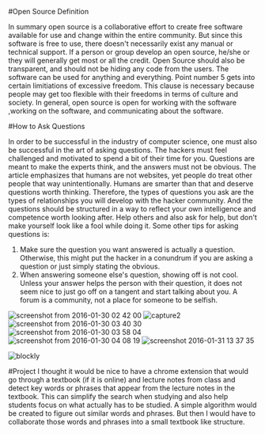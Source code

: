#Open Source Definition

In summary open source is a collaborative effort to create free software available for use and change 
within the entire community. But since this software is free to use, there doesn't necessarily exist any
manual or technical support. If a person or group develop an open source, he/she or they will generally get 
most or all the credit. Open Source should also be transparent, and should not be hiding any code from
the users. The software can be used for anything and everything. Point number 5 gets into certain 
limitiations of excessive freedom. This clause is necessary because people may get too flexible with
their freedoms in terms of culture and society. In general, open source is open for working with the software
,working on the software, and communicating about the software.

#How to Ask Questions

In order to be successful in the industry of computer science, one must also be successful in the art of asking questions. The hackers must feel challenged and motivated to spend a bit of their time for you. Questions are meant to make the experts think, and the answers must not be obvious. The article emphasizes that humans are not websites, yet people do treat other people that way 
unintentionally. Humans are smarter than that and deserve questions worth thinking. Therefore, the types of questions you ask are
the types of relationships you will develop with the hacker community. And the questions should be structured in a way to reflect your own intelligence and competence worth looking after. Help others and also ask for help, but don't make yourself look like a fool while doing it. 
Some other tips for asking questions is:
1. Make sure the question you want answered is actually a question. Otherwise, this might put the hacker in a conundrum
  if you are asking a question or just simply stating the obvious. 
2. When answering someone else's question, showing off is not cool. Unless your answer helps the person with their question,
  it does not seem nice to just go off on a tangent and start talking about you. A forum is a community, not a place for someone to 
  be selfish.



![screenshot from 2016-01-30 02 42 00](https://cloud.githubusercontent.com/assets/16493078/12693195/c13c8474-c6fb-11e5-9bb0-31e8777405d5.png)
![capture2](https://cloud.githubusercontent.com/assets/16493078/12704355/6dbb920e-c827-11e5-8f00-c225d63b18a1.PNG)
![screenshot from 2016-01-30 03 40 30](https://cloud.githubusercontent.com/assets/16493078/12693751/89e55152-c70c-11e5-8fb2-746cb6d14986.png)
![screenshot from 2016-01-30 03 58 04](https://cloud.githubusercontent.com/assets/16493078/12693752/8b1f780e-c70c-11e5-8555-0b4c69c16042.png)
![screenshot from 2016-01-30 04 08 19](https://cloud.githubusercontent.com/assets/16493078/12693753/8c6d39b2-c70c-11e5-8131-1f669554e894.png)
![screenshot 2016-01-31 13 37 35](https://cloud.githubusercontent.com/assets/16493078/12704068/7490b25a-c820-11e5-8c80-8fb5ef1d2902.png)

![blockly](https://cloud.githubusercontent.com/assets/16493078/12699949/704867a2-c79d-11e5-9a5f-97cfe2cc6eb8.png)

#Project
I thought it would be nice to have a chrome extension that would go through a textbook (if it is online) and lecture notes
from class and detect key words or phrases that appear from the lecture notes in the textbook. This can simplify the search when
studying and also help students focus on what actually has to be studied. A simple algorithm would be created to figure
out similar words and phrases. But then I would have to collaborate those words and phrases into a small textbook like structure. 
